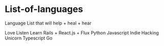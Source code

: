 # List-of-languages
Language List that will help + heal + hear

Love
Listen
Learn
Rails + React.js + Flux
Python Javascript
Indie Hacking
Unicorn
Typescript
Go
